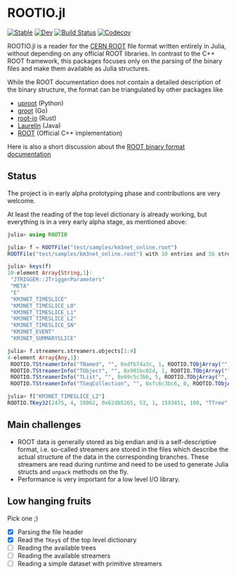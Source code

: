 # ROOTIO.jl

[![Stable](https://img.shields.io/badge/docs-stable-blue.svg)](https://tamasgal.github.io/ROOTIO.jl/stable)
[![Dev](https://img.shields.io/badge/docs-dev-blue.svg)](https://tamasgal.github.io/ROOTIO.jl/dev)
[![Build Status](https://travis-ci.com/tamasgal/ROOTIO.jl.svg?branch=master)](https://travis-ci.com/tamasgal/ROOTIO.jl)
[![Codecov](https://codecov.io/gh/tamasgal/ROOTIO.jl/branch/master/graph/badge.svg)](https://codecov.io/gh/tamasgal/ROOTIO.jl)

ROOTIO.jl is a reader for the [CERN ROOT](https://root.cern) file format written
entirely in Julia, without depending on any official ROOT libraries. In contrast
to the C++ ROOT framework, this packages focuses only on the parsing of the
binary files and make them available as Julia structures.

While the ROOT documentation does not contain a detailed description of the
binary structure, the format can be triangulated by other packages like

- [uproot](https://github.com/scikit-hep/uproot) (Python)
- [groot](https://godoc.org/go-hep.org/x/hep/groot#hdr-File_layout) (Go)
- [root-io](https://github.com/cbourjau/alice-rs/tree/master/root-io) (Rust)
- [Laurelin](https://github.com/spark-root/laurelin) (Java)
- [ROOT](https://github.com/root-project/root) (Official C++ implementation)

Here is also a short discussion about the [ROOT binary format
documentation](https://github.com/scikit-hep/uproot/issues/401) 

## Status
The project is in early alpha prototyping phase and contributions are very
welcome.

At least the reading of the top level dictionary is already working, but
everything is in a very early alpha stage, as mentioned above:

``` julia
julia> using ROOTIO

julia> f = ROOTFile("test/samples/km3net_online.root")
ROOTFile("test/samples/km3net_online.root") with 10 entries and 56 streamers.

julia> keys(f)
10-element Array{String,1}:
 "JTRIGGER::JTriggerParameters"
 "META"                        
 "E"                           
 "KM3NET_TIMESLICE"            
 "KM3NET_TIMESLICE_L0"         
 "KM3NET_TIMESLICE_L1"         
 "KM3NET_TIMESLICE_L2"         
 "KM3NET_TIMESLICE_SN"         
 "KM3NET_EVENT"                
 "KM3NET_SUMMARYSLICE"         

julia> f.streamers.streamers.objects[1:4]
4-element Array{Any,1}:
 ROOTIO.TStreamerInfo("TNamed", "", 0xdfb74a3c, 1, ROOTIO.TObjArray("", 0, Any[ROOTIO.TStreamerBase(0x0004, 0, "TObject", "Basic ROOT object", 66, 0, 0, 0, Int32[0, -1877229523, 0, 0, 0], "BASE", 0.0, 0.0, 0.0, 1), ROOTIO.TStreamerString(ROOTIO.TStreamerElement(0x0004, 0, "fName", "object identifier", 65, 24, 0, 0, Int32[0, 0, 0, 0, 0], "TString", 0.0, 0.0, 0.0)), ROOTIO.TStreamerString(ROOTIO.TStreamerElement(0x0004, 0, "fTitle", "object title", 65, 24, 0, 0, Int32[0, 0, 0, 0, 0], "TString", 0.0, 0.0, 0.0))]))
 ROOTIO.TStreamerInfo("TObject", "", 0x901bc02d, 1, ROOTIO.TObjArray("", 0, ROOTIO.TStreamerBasicType[ROOTIO.TStreamerBasicType(ROOTIO.TStreamerElement(0x0004, 0, "fUniqueID", "object unique identifier", 13, 4, 0, 0, Int32[0, 0, 0, 0, 0], "unsigned int", 0.0, 0.0, 0.0)), ROOTIO.TStreamerBasicType(ROOTIO.TStreamerElement(0x0004, 0, "fBits", "bit field status word", 15, 4, 0, 0, Int32[0, 0, 0, 0, 0], "unsigned int", 0.0, 0.0, 0.0))]))                                                                                
 ROOTIO.TStreamerInfo("TList", "", 0x69c5c3bb, 5, ROOTIO.TObjArray("", 0, ROOTIO.TStreamerBase[ROOTIO.TStreamerBase(0x0004, 0, "TSeqCollection", "Sequenceable collection ABC", 0, 0, 0, 0, Int32[0, -60015674, 0, 0, 0], "BASE", 0.0, 0.0, 0.0, 0)]))                                                                                                                                                                                                                                                                              
 ROOTIO.TStreamerInfo("TSeqCollection", "", 0xfc6c3bc6, 0, ROOTIO.TObjArray("", 0, ROOTIO.TStreamerBase[ROOTIO.TStreamerBase(0x0004, 0, "TCollection", "Collection abstract base class", 0, 0, 0, 0, Int32[0, 1474546588, 0, 0, 0], "BASE", 0.0, 0.0, 0.0, 3)]))                                                                                                                                                                                                                                                                    

julia> f["KM3NET_TIMESLICE_L2"]
ROOTIO.TKey32(2475, 4, 18062, 0x62db5265, 53, 1, 1593451, 100, "TTree", "KM3NET_TIMESLICE_L2", "")
```

## Main challenges

- ROOT data is generally stored as big endian and is a
  self-descriptive format, i.e. so-called streamers are stored in the files
  which describe the actual structure of the data in the corresponding branches.
  These streamers are read during runtime and need to be used to generate
  Julia structs and `unpack` methods on the fly.
- Performance is very important for a low level I/O library.


## Low hanging fruits

Pick one ;)

- [x] Parsing the file header
- [x] Read the `TKey`s of the top level dictionary
- [ ] Reading the available trees
- [ ] Reading the available streamers
- [ ] Reading a simple dataset with primitive streamers
